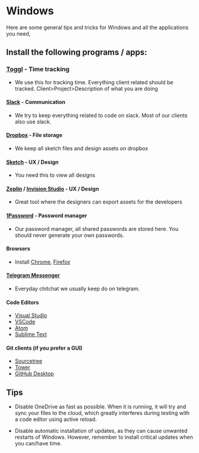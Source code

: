 # Windows

Here are some general tips and tricks for Windows and all the applications you need,

## Install the following programs / apps:

### [Toggl](https://toggl.com) - Time tracking

- We use this for tracking time. Everything client related should be tracked. Client>Project>Description of what you are doing

#### [Slack](https://slack.com) - Communication

- We try to keep everything related to code on slack. Most of our clients also use slack.

#### [Dropbox](https://dropbox.com) - File storage

- We keep all sketch files and design assets on dropbox

#### [Sketch](https://www.sketchapp.com/) - UX / Design

- You need this to view all designs

#### [Zeplin](https://zeplin.io/) / [Invision Studio](https://www.invisionapp.com/studio) - UX / Design

- Great tool where the designers can export assets for the developers

#### [1Password](https://1password.com/) - Password manager

- Our password manager, all shared passwords are stored here. You should never generate your own passwords.

#### Browsers

- Install [Chrome](https://www.google.com/chrome/), [Firefox](https://www.mozilla.org/sv-SE/firefox/new/)

#### [Telegram Messenger](https://telegram.org/dl/desktop/mac)

- Everyday chitchat we usually keep do on telegram.

#### Code Editors

- [Visual Studio](https://visualstudio.microsoft.com/vs/)
- [VSCode](https://code.visualstudio.com/)
- [Atom](https://atom.io/)
- [Sublime Text](https://www.sublimetext.com/)

#### Git clients (if you prefer a GUI)

- [Sourcetree](https://www.sourcetreeapp.com/)
- [Tower](https://www.git-tower.com/)
- [GitHub Desktop](https://desktop.github.com/)

## Tips

- Disable OneDrive as fast as possible. When it is running, it will try and sync your files to the cloud, which greatly interferes during testing with a code editor using active reload.

- Disable automatic installation of updates, as they can cause unwanted restarts of Windows. However, remember to install critical updates when you can/have time.
